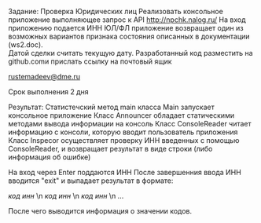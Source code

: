 Задание: Проверка Юридических лиц 
Реализовать консольное приложение выполняющее запрос к API http://npchk.nalog.ru/
 На вход приложению подается ИНН  ЮЛ/ФЛ приложение возвращает один из возможных вариантов признака состояния описанных в документации (ws2.doc).  
Датой сделки считать текущую дату.
Разработанный код разместить на github.comи прислать ссылку на почтовый ящик 

rustemadeev@dme.ru

Срок выполнения 2 дня


Результат:
Статистечский метод main класса Main запускает консольное приложение
Класс Announcer обладает статическими методами вывода информации на консоль
Класс ConsoleReader читает информацию с консоли, которую вводит пользователь приложения
Класс Inspecor осуществляет проверку ИНН введенных с помощью ConsoleReader, и возвращает результат в виде строки (либо информация об ошибке)

На вход через Enter поддаются ИНН
После завершенния ввода ИНН вводится "exit" и выпадает результат в формате:

*код* *инн* \n
*код* *инн* \n
*код* *инн* \n
...

После чего выводится информация о значении кодов.
